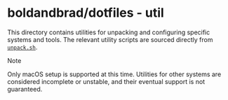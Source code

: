 # boldandbrad/dotfiles - util

This directory contains utilities for unpacking and configuring specific systems
and tools. The relevant utility scripts are sourced directly from
[`unpack.sh`](../unpack.sh).

> [!NOTE]
> Only macOS setup is supported at this time. Utilities for other systems are
> considered incomplete or unstable, and their eventual support is not
> guaranteed.
